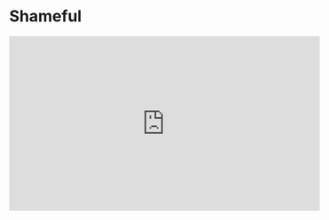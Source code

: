 <h1>Shameful</h1>

<iframe width="560" height="315" src="https://www.youtube.com/embed/RiwcLTNRov0" frameborder="0" allow="accelerometer; autoplay; encrypted-media; gyroscope; picture-in-picture" allowfullscreen></iframe>
